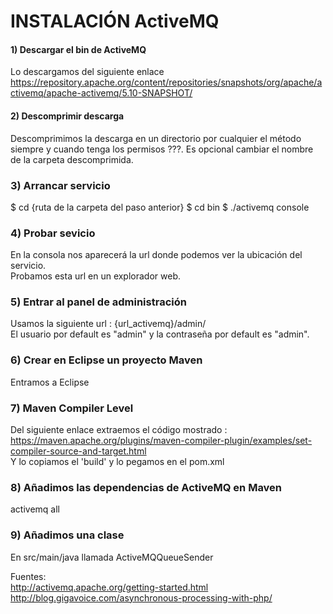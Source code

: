# INSTALACIÓN ActiveMQ

#### 1) Descargar el bin de ActiveMQ

Lo descargamos del siguiente enlace <br>
https://repository.apache.org/content/repositories/snapshots/org/apache/activemq/apache-activemq/5.10-SNAPSHOT/

#### 2) Descomprimir descarga

Descomprimimos la descarga en un directorio por cualquier el método siempre y cuando tenga los permisos ???. Es opcional cambiar el nombre de la carpeta descomprimida.

### 3) Arrancar servicio

$ cd {ruta de la carpeta del paso anterior}
$ cd bin
$ ./activemq console

### 4) Probar sevicio

En la consola nos aparecerá la url donde podemos ver la ubicación del servicio. <br>
Probamos esta url en un explorador web.

### 5) Entrar al panel de administración
Usamos la siguiente url : {url_activemq}/admin/ <br>
El usuario por default es "admin" y la contraseña por default es "admin".

### 6) Crear en Eclipse un proyecto Maven
Entramos a Eclipse 

### 7) Maven Compiler Level

Del siguiente enlace extraemos el código mostrado : <br>
https://maven.apache.org/plugins/maven-compiler-plugin/examples/set-compiler-source-and-target.html <br>
Y lo copiamos el 'build' y lo pegamos en el pom.xml

### 8) Añadimos las dependencias de ActiveMQ en Maven

activemq all

### 9) Añadimos una clase

En src/main/java llamada ActiveMQQueueSender

Fuentes: <br>
http://activemq.apache.org/getting-started.html <br>
http://blog.gigavoice.com/asynchronous-processing-with-php/ <br>